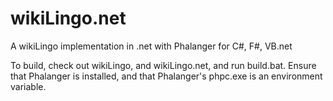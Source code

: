 wikiLingo.net
=============

A wikiLingo implementation in .net with Phalanger for C#, F#, VB.net

To build, check out wikiLingo, and wikiLingo.net, and run build.bat.  Ensure that Phalanger is installed, and that Phalanger's phpc.exe is an environment variable.
